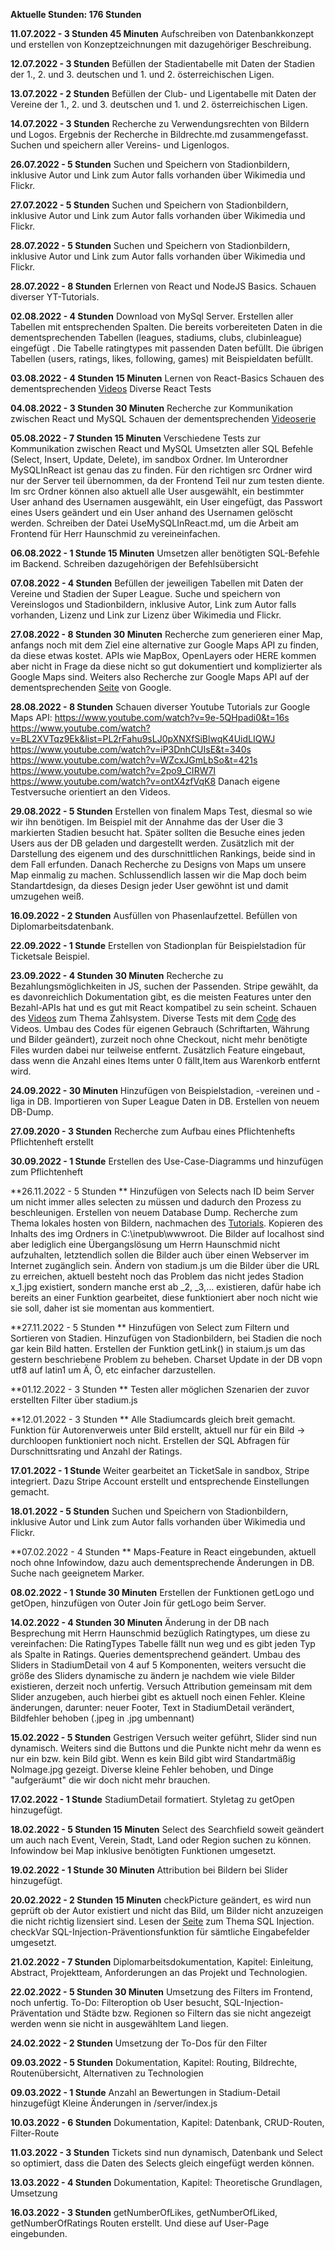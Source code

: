 **Aktuelle Stunden:  176 Stunden**	

**11.07.2022 - 3 Stunden 45 Minuten**
Aufschreiben von Datenbankkonzept und erstellen von Konzeptzeichnungen mit dazugehöriger Beschreibung.

**12.07.2022 - 3 Stunden**
Befüllen der Stadientabelle mit Daten der Stadien der 1., 2. und 3. deutschen und 1. und 2. österreichischen Ligen.

**13.07.2022 - 2 Stunden**
Befüllen der Club- und Ligentabelle mit Daten der Vereine der 1., 2. und 3. deutschen und 1. und 2. österreichischen Ligen.

**14.07.2022 - 3 Stunden**
Recherche zu Verwendungsrechten von Bildern und Logos. Ergebnis der Recherche in Bildrechte.md zusammengefasst.
Suchen und speichern aller Vereins- und Ligenlogos.

**26.07.2022 - 5 Stunden**
Suchen und Speichern von Stadionbildern, inklusive Autor und Link zum Autor falls vorhanden über Wikimedia und Flickr.

**27.07.2022 - 5 Stunden**
Suchen und Speichern von Stadionbildern, inklusive Autor und Link zum Autor falls vorhanden über Wikimedia und Flickr.

**28.07.2022 - 5 Stunden**
Suchen und Speichern von Stadionbildern, inklusive Autor und Link zum Autor falls vorhanden über Wikimedia und Flickr.

**28.07.2022 - 8 Stunden**
Erlernen von React und NodeJS Basics.
Schauen diverser YT-Tutorials.

**02.08.2022 - 4 Stunden**
Download von MySql Server.
Erstellen aller Tabellen mit entsprechenden Spalten.
Die bereits vorbereiteten Daten in die dementsprechenden Tabellen (leagues, stadiums, clubs, clubinleague) eingefügt .
Die Tabelle ratingtypes mit passenden Daten befüllt.
Die übrigen Tabellen (users, ratings, likes, following, games) mit Beispieldaten befüllt.

**03.08.2022 - 4 Stunden 15 Minuten**
Lernen von React-Basics
Schauen des dementsprechenden [Videos](https://www.youtube.com/watch?v=hQAHSlTtcmY&t=85s)
Diverse React Tests

**04.08.2022 - 3 Stunden 30 Minuten**
Recherche zur Kommunikation zwischen React und MySQL
Schauen der dementsprechenden [Videoserie](https://www.youtube.com/watch?v=T8mqZZ0r-RA&t=267s) 

**05.08.2022 - 7 Stunden 15 Minuten**
Verschiedene Tests zur Kommunikation zwischen React und MySQL
Umsetzten aller SQL Befehle (Select, Insert, Update, Delete), im sandbox Ordner. Im Unterordner MySQLInReact ist genau das zu finden.
Für den richtigen src Ordner wird nur der Server teil übernommen, da der Frontend Teil nur zum testen diente.
Im src Ordner können also aktuell alle User ausgewählt, ein bestimmter User anhand des Usernamen ausgewählt, ein User eingefügt, das Passwort eines Users geändert und ein User anhand des Usernamen gelöscht werden.
Schreiben der Datei UseMySQLInReact.md, um die Arbeit am Frontend für Herr Haunschmid zu vereineinfachen.

**06.08.2022 - 1 Stunde 15 Minuten** 
Umsetzen aller benötigten SQL-Befehle im Backend.
Schreiben dazugehörigen der Befehlsübersicht

**07.08.2022 - 4 Stunden**
Befüllen der jeweiligen Tabellen mit Daten der Vereine und Stadien der Super League.
Suche und speichern von Vereinslogos und Stadionbildern, inklusive Autor, Link zum Autor falls vorhanden, Lizenz und Link zur Lizenz über Wikimedia und Flickr.

**27.08.2022 - 8 Stunden 30 Minuten**
Recherche zum generieren einer Map, anfangs noch mit dem Ziel eine alternative zur Google Maps API zu finden, da diese etwas kostet.
APIs wie MapBox, OpenLayers oder HERE kommen aber nicht in Frage da diese nicht so gut dokumentiert und komplizierter als Google Maps sind.
Weiters also Recherche zur Google Maps API auf der dementsprechenden [Seite](https://developers.google.com/maps?hl=de) von Google.

**28.08.2022 - 8 Stunden**
Schauen diverser Youtube Tutorials zur Google Maps API:
https://www.youtube.com/watch?v=9e-5QHpadi0&t=16s
https://www.youtube.com/watch?v=BL2XVTqz9Ek&list=PL2rFahu9sLJ0pXNXfSiBlwqK4UidLIQWJ
https://www.youtube.com/watch?v=iP3DnhCUIsE&t=340s
https://www.youtube.com/watch?v=WZcxJGmLbSo&t=421s
https://www.youtube.com/watch?v=2po9_CIRW7I
https://www.youtube.com/watch?v=ontX4zfVqK8
Danach eigene Testversuche orientiert an den Videos.

**29.08.2022 - 5 Stunden**
Erstellen von finalem Maps Test, diesmal so wie wir ihn benötigen.
Im Beispiel mit der Annahme das der User die 3 markierten Stadien besucht hat.
Später sollten die Besuche eines jeden Users aus der DB geladen und dargestellt werden.
Zusätzlich mit der Darstellung des eigenem und des durschnittlichen Rankings, beide sind in dem Fall erfunden.
Danach Recherche zu Designs von Maps um unsere Map einmalig zu machen.
Schlussendlich lassen wir die Map doch beim Standartdesign, da dieses Design jeder User gewöhnt ist und damit umzugehen weiß.

**16.09.2022 - 2 Stunden**
Ausfüllen von Phasenlaufzettel.
Befüllen von Diplomarbeitsdatenbank.

**22.09.2022 - 1 Stunde**
Erstellen von Stadionplan für Beispielstadion für Ticketsale Beispiel.

**23.09.2022 - 4 Stunden 30 Minuten**
Recherche zu Bezahlungsmöglichkeiten in JS, suchen der Passenden.
Stripe gewählt, da es davonreichlich Dokumentation gibt, es die meisten Features unter den Bezahl-APIs hat und es gut mit React kompatibel zu sein scheint.
Schauen des [Videos](https://www.youtube.com/watch?v=mI_-1tbIXQI) zum Thema Zahlsystem. 
Diverse Tests mit dem [Code](https://github.com/WebDevSimplified/Node.js-Stripe-Shopping-Cart) des Videos.
Umbau des Codes für eigenen Gebrauch (Schriftarten, Währung und Bilder geändert), zurzeit noch ohne Checkout, nicht mehr benötigte Files wurden dabei nur teilweise entfernt.
Zusätzlich Feature eingebaut, dass wenn die Anzahl eines Items unter 0 fällt,Item aus Warenkorb entfernt wird.

**24.09.2022 - 30 Minuten**
Hinzufügen von Beispielstadion, -vereinen und -liga in DB.
Importieren von Super League Daten in DB.
Erstellen von neuem DB-Dump.


**27.09.2020 - 3 Stunden**
Recherche zum Aufbau eines Pflichtenhefts
Pflichtenheft erstellt

**30.09.2022 - 1 Stunde**
Erstellen des Use-Case-Diagramms und hinzufügen zum Pflichtenheft

**26.11.2022 - 5 Stunden **
Hinzufügen von Selects nach ID beim Server um nicht immer alles selecten zu müssen und dadurch den Prozess zu beschleunigen.
Erstellen von neuem Database Dump.
Recherche zum Thema lokales hosten von Bildern, nachmachen des [Tutorials](https://www.youtube.com/watch?v=gpSK0CbSu2g).
Kopieren des Inhalts des img Ordners in C:\inetpub\wwwroot.
Die Bilder auf localhost sind aber lediglich eine Übergangslösung um Herrn Haunschmid nicht aufzuhalten, letztendlich sollen die Bilder auch über einen Webserver im Internet zugänglich sein.
Ändern von stadium.js um die Bilder über die URL zu erreichen, aktuell besteht noch das Problem das nicht jedes Stadion x_1.jpg existiert, sondern manche erst ab _2, _3,... existieren, dafür habe ich bereits an einer Funktion gearbeitet, diese funktioniert aber noch nicht wie sie soll, daher ist sie momentan aus kommentiert.

**27.11.2022 - 5 Stunden **
Hinzufügen von Select zum Filtern und Sortieren von Stadien.
Hinzufügen von Stadionbildern, bei Stadien die noch gar kein Bild hatten.
Erstellen der Funktion getLink() in staium.js um das gestern beschriebene Problem zu beheben.
Charset Update in der DB vopn utf8 auf latin1 um Ä, Ö, etc einfacher darzustellen.

**01.12.2022 - 3 Stunden **
Testen aller möglichen Szenarien der zuvor erstellten Filter über stadium.js

**12.01.2022 - 3 Stunden **
Alle Stadiumcards gleich breit gemacht.
Funktion für Autorenverweis unter Bild erstellt, aktuell nur für ein Bild -> durchloopen funktioniert noch nicht.
Erstellen der SQL Abfragen für Durschnittsrating und Anzahl der Ratings.

**17.01.2022 - 1 Stunde**
Weiter gearbeitet an TicketSale in sandbox, Stripe integriert.
Dazu Stripe Account erstellt und entsprechende Einstellungen gemacht.

**18.01.2022 - 5 Stunden**
Suchen und Speichern von Stadionbildern, inklusive Autor und Link zum Autor falls vorhanden über Wikimedia und Flickr.

**07.02.2022 - 4 Stunden **
Maps-Feature in React eingebunden, aktuell noch ohne Infowindow, dazu auch dementsprechende Änderungen in DB.
Suche nach geeignetem Marker.

**08.02.2022 - 1 Stunde 30 Minuten**
Erstellen der Funktionen getLogo und getOpen, hinzufügen von Outer Join für getLogo beim Server.

**14.02.2022 - 4 Stunden 30 Minuten** 
Änderung in der DB nach Besprechung mit Herrn Haunschmid bezüglich Ratingtypes, um diese zu vereinfachen:
Die RatingTypes Tabelle fällt nun weg und es gibt jeden Typ als Spalte in Ratings.
Queries dementsprechend geändert.
Umbau des Sliders in StadiumDetail von 4 auf 5 Komponenten, weiters versucht die größe des Sliders dynamische zu ändern je nachdem wie viele Bilder existieren, derzeit noch unfertig.
Versuch Attribution gemeinsam mit dem Slider anzugeben, auch hierbei gibt es aktuell noch einen Fehler.
Kleine änderungen, darunter: neuer Footer, Text in StadiumDetail verändert, Bildfehler behoben (.jpeg in .jpg umbennant)

**15.02.2022 - 5 Stunden**
Gestrigen Versuch weiter geführt, Slider sind nun dynamisch.
Weiters sind die Buttons und die Punkte nicht mehr da wenn es nur ein bzw. kein Bild gibt.
Wenn es kein Bild gibt wird Standartmäßig NoImage.jpg gezeigt.
Diverse kleine Fehler behoben, und Dinge "aufgeräumt" die wir doch nicht mehr brauchen.

**17.02.2022 - 1 Stunde**
StadiumDetail formatiert.
Styletag zu getOpen hinzugefügt.

**18.02.2022 - 5 Stunden 15 Minuten**
Select des Searchfield soweit geändert um auch nach Event, Verein, Stadt, Land oder Region suchen zu können.
Infowindow bei Map inklusive benötigten Funktionen umgesetzt.

**19.02.2022 - 1 Stunde 30 Minuten**
Attribution bei Bildern bei Slider hinzugefügt.

**20.02.2022 - 2 Stunden 15 Minuten**
checkPicture geändert, es wird nun geprüft ob der Autor existiert und nicht das Bild, um Bilder nicht anzuzeigen die nicht richtig lizensiert sind.
Lesen der [Seite](https://www.stackhawk.com/blog/node-js-sql-injection-guide-examples-and-prevention/) zum Thema SQL Injection.
checkVar SQL-Injection-Präventionsfunktion für sämtliche Eingabefelder umgesetzt.

**21.02.2022 - 7 Stunden**
Diplomarbeitsdokumentation, Kapitel: Einleitung, Abstract, Projektteam, Anforderungen an das Projekt und Technologien.

**22.02.2022 - 5 Stunden 30 Minuten**
Umsetzung des Filters im Frontend, noch unfertig.
To-Do: Filteroption ob User besucht, SQL-Injection-Präventation und Städte bzw. Regionen so Filtern das sie nicht angezeigt werden wenn sie nicht in ausgewähltem Land liegen.

**24.02.2022 - 2 Stunden**
Umsetzung der To-Dos für den Filter

**09.03.2022 - 5 Stunden**
Dokumentation, Kapitel: Routing, Bildrechte, Routenübersicht, Alternativen zu Technologien

**09.03.2022 - 1 Stunde**
Anzahl an Bewertungen in Stadium-Detail hinzugefügt
Kleine Änderungen in /server/index.js

**10.03.2022 - 6 Stunden**
Dokumentation, Kapitel: Datenbank, CRUD-Routen, Filter-Route 

**11.03.2022 - 3 Stunden**
Tickets sind nun dynamisch, Datenbank und Select so optimiert, dass die Daten des Selects gleich eingefügt werden können.

**13.03.2022 - 4 Stunden**
Dokumentation, Kapitel: Theoretische Grundlagen, Umsetzung

**16.03.2022 - 3 Stunden**
getNumberOfLikes, getNumberOfLiked, getNumberOfRatings Routen erstellt. Und diese auf User-Page eingebunden. 
